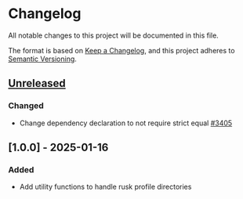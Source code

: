 # Changelog

All notable changes to this project will be documented in this file.

The format is based on [Keep a Changelog](https://keepachangelog.com/en/1.0.0/),
and this project adheres to [Semantic Versioning](https://semver.org/spec/v2.0.0.html).

## [Unreleased]

### Changed

- Change dependency declaration to not require strict equal [#3405]

## [1.0.0] - 2025-01-16

### Added

- Add utility functions to handle rusk profile directories

<!-- Issues -->
[#3405]: https://github.com/dusk-network/rusk/issues/3405

[Unreleased]: https://github.com/dusk-network/rusk/compare/rusk-profile-1.0.0...HEAD
[0.1.0]: https://github.com/dusk-network/rusk/tree/rusk-profile-1.0.0
